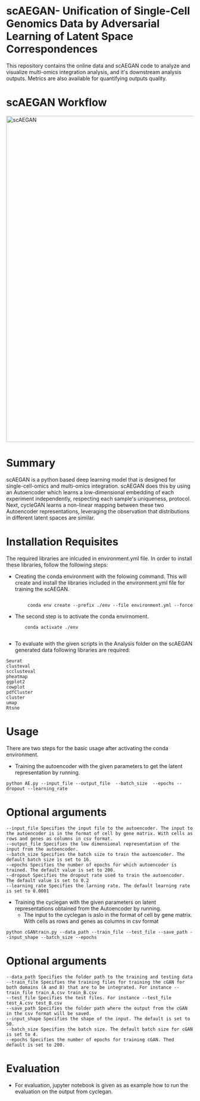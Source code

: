# scAEGAN- Unification of Single-Cell Genomics Data by Adversarial Learning of Latent Space Correspondences 
This repository contains the online data and scAEGAN code to analyze and visualize multi-omics integration analysis, and it's downstream analysis outputs. Metrics are also available for quantifying outputs quality.


# scAEGAN Workflow
<img width="873" alt="scAEGAN" src="https://user-images.githubusercontent.com/70262340/150944062-c9c72e62-ee8b-41f2-8d97-8d7e8711529a.PNG">

# Summary
scAEGAN is a python based deep learning model that is designed for single-cell-omics and multi-omics integration. scAEGAN does this by using an Autoencoder which learns a low-dimensional embedding of each experiment independently, respecting each sample's uniqueness, protocol. Next, cycleGAN learns a non-linear mapping between these two Autoencoder representations, leveraging the observation that distributions in different latent spaces are similar.


# Installation Requisites 

The required libraries are inlcuded in environment.yml file. In order to install these libraries, follow the following steps:

* Creating the conda environment with the folowing command. This will create and install the libraries included in the environment.yml file for training the scAEGAN.
```

        conda env create --prefix ./env --file environment.yml --force
 ```

* The second step is to activate the conda envirnoment. 
```
       conda activate ./env
       
```


* To evaluate with the given scripts in the Analysis folder on the scAEGAN generated data following libraries are required: 
```
Seurat
clusteval
scclusteval
pheatmap
ggplot2
cowplot
pdfCluster
cluster
umap
Rtsne

```
# Usage
There are two steps for the basic usage after activating the conda environment.
*  Training the autoencoder with the given parameters to get the latent representation by running. 
```
python AE.py --input_file --output_file  --batch_size  --epochs --dropout --learning_rate
```
# Optional arguments
```
--input_file Specifies the input file to the autoencoder. The input to the autoencoder is in the format of cell by gene matrix. With cells as rows and genes as columns in csv format.
--output_file Specifies the low dimensional representation of the input from the autoencoder.
--batch_size Specifies the batch size to train the autoencoder. The default batch size is set to 16.
--epochs Specifies the number of epochs for which autoencoder is trained. The default value is set to 200. 
--dropout Specifies the dropout rate used to train the autoencoder. The default value is set to 0.2
--learning_rate Specifies the larning rate. The default learning rate is set to 0.0001
```
*  Training the cyclegan with the given parameters on latent representations obtained from the Autoencoder by running.
   *  The input to the cyclegan is aslo in the format of cell by gene matrix. With cells as rows and genes as columns in csv format

```
python cGANtrain.py --data_path --train_file --test_file --save_path --input_shape --batch_size --epochs
```
# Optional arguments
```
--data_path Specifies the folder path to the training and testing data
--train_file Specifies the training files for training the cGAN for both domains (A and B) that are to be integrated. For instance --train_file train_A.csv train_B.csv
--test_file Specifies the test files. For instance --test_file test_A.csv test_B.csv
--save_path Specifies the folder path where the output from the cGAN in the csv format will be saved.
--input_shape Specifies the shape of the input. The default is set to 50.
--batch_size Specifies the batch size. The default batch size for cGAN is set to 4.
--epochs Specifies the number of epochs for training cGAN. Thed default is set to 200.
```

# Evaluation
* For evaluation, jupyter notebook is given as as example how to run the evaluation on the output from cyclegan.
